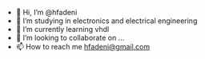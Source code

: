 - 👋 Hi, I’m @hfadeni
- 👀 I’m studying in electronics and electrical engineering
- 🌱 I’m currently learning vhdl 
- 💞️ I’m looking to collaborate on ...
- 📫 How to reach me hfadeni@gmail.com

<!---
hfadeni/hfadeni is a ✨ special ✨ repository because its `README.md` (this file) appears on your GitHub profile.
You can click the Preview link to take a look at your changes.
--->
